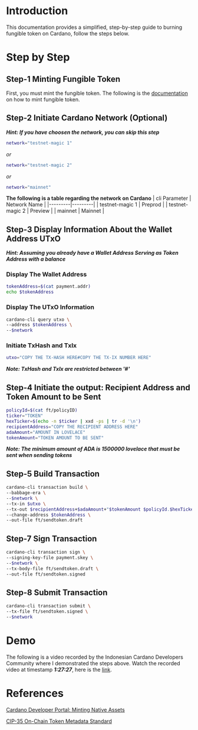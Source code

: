 # Introduction

This documentation provides a simplified, step-by-step guide to burning fungible token on Cardano, follow the steps below.

# Step by Step

## Step-1 Minting Fungible Token

First, you must mint the fungible token. The following is the [documentation]() on how to mint fungible token.

## Step-2 Initiate Cardano Network (Optional)

**_Hint: If you have choosen the network, you can skip this step_**

```bash
network="testnet-magic 1"
```

_or_

```bash
network="testnet-magic 2"
```

_or_

```bash
network="mainnet"
```

**The following is a table regarding the network on Cardano**
| cli Parameter | Network Name |
|---------|---------|
| testnet-magic 1 | Preprod |
| testnet-magic 2 | Preview |
| mainnet | Mainnet |

## Step-3 Display Information About the Wallet Address UTxO

**_Hint: Assuming you already have a Wallet Address Serving as Token Address with a balance_**

### Display The Wallet Address

```bash
tokenAddress=$(cat payment.addr)
echo $tokenAddress
```

### Display The UTxO Information

```bash
cardano-cli query utxo \
--address $tokenAddress \
--$network
```

### Initiate TxHash and TxIx

```bash
utxo="COPY THE TX-HASH HERE#COPY THE TX-IX NUMBER HERE"
```

**_Note: TxHash and TxIx are restricted between '#'_**

## Step-4 Initiate the output: Recipient Address and Token Amount to be Sent

```bash
policyId=$(cat ft/policyID)
ticker="TOKEN"
hexTicker=$(echo -n $ticker | xxd -ps | tr -d '\n')
recipientAddress="COPY THE RECIPIENT ADDRESS HERE"
adaAmount="AMOUNT IN LOVELACE"
tokenAmount="TOKEN AMOUNT TO BE SENT"
```

**_Note: The minimum amount of ADA is 1500000 lovelace that must be sent when sending tokens_**

## Step-5 Build Transaction

```bash
cardano-cli transaction build \
--babbage-era \
--$network \
--tx-in $utxo \
--tx-out $recipientAddress+$adaAmount+"$tokenAmount $policyId.$hexTicker" \
--change-address $tokenAddress \
--out-file ft/sendtoken.draft
```

## Step-7 Sign Transaction

```bash
cardano-cli transaction sign \
--signing-key-file payment.skey \
--$network \
--tx-body-file ft/sendtoken.draft \
--out-file ft/sendtoken.signed
```

## Step-8 Submit Transaction

```bash
cardano-cli transaction submit \
--tx-file ft/sendtoken.signed \
--$network
```

# Demo

The following is a video recorded by the Indonesian Cardano Developers Community where I demonstrated the steps above. Watch the recorded video at timestamp **_1:27:27_**, here is the [link](https://youtu.be/03hXLZ_07N0?list=PLUj8499OocHiL8gXPv8wMlLW-zIcyYdrQ).

# References

[Cardano Developer Portal: Minting Native Assets](https://developers.cardano.org/docs/native-tokens/minting)

[CIP-35 On-Chain Token Metadata Standard](https://github.com/cardano-foundation/CIPs/blob/1d9fbd0e29f07b931bf1524c7aed6635d478cd75/CIP-0035/CIP-0035.md)

